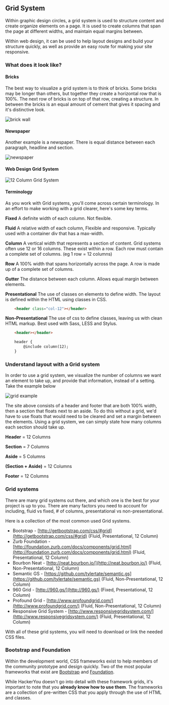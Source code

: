 ## Grid System

Within graphic design circles, a grid system is used to structure content and create organize elements on a page.  It is used to create columns that span the page at different widths, and maintain equal margins between.

Within web design, it can be used to help layout designs and build your structure quickly, as well as provide an easy route for making your site responsive.

### What does it look like?

#### Bricks
The best way to visualize a grid system is to think of bricks. Some bricks may be longer than others, but together they create a horizontal row that is 100%. The next row of bricks is on top of that row, creating a structure. In between the bricks is an equal amount of cement that gives it spacing and it's distinctive look.

![brick wall](http://i.imgur.com/qnoiBnUl.jpg)

#### Newspaper
Another example is a newspaper. There is equal distance between each paragraph, headline and section.

![newspaper](http://i.imgur.com/nWvJRrD.jpg)

#### Web Design Grid System

![12 Column Grid System](http://i.imgur.com/f2IfouCl.png)

#### Terminology

As you work with Grid systems, you'll come across certain terminology. In an effort to make working with a grid clearer, here's some key terms.

**Fixed**
A definite width of each column. Not flexible.

**Fluid**
A relative width of each column, Flexible and responsive. Typically used with a container div that has a max-width.

**Column**
A vertical width that represents a section of content. Grid systems often use 12 or 16 columns. These exist within a row. Each row must contain a complete set of columns. (eg 1 row = 12 columns)

**Row**
A 100% width that spans horizontally across the page. A row is made up of a complete set of columns.

**Gutter**
The distance between each column. Allows equal margin between elements.

**Presentational**
The use of classes on elements to define width. The layout is defined within the HTML using classes in CSS.
```html
	<header class="col-12"></header>
```
**Non-Presentational**
The use of css to define classes, leaving us with clean HTML markup. Best used with Sass, LESS and Stylus.
```html
	<header></header>

	header {
		@include column(12);
	}
```
### Understand layout with a Grid system

In order to use a grid system, we visualize the number of columns we want an element to take up, and provide that information, instead of a setting. Take the example below

![grid example](http://i.imgur.com/ZUPVIk7l.png)

The site above consists of a header and footer that are both 100% width, then a section that floats next to an aside. To do this without a grid, we'd have to use floats that would need to be cleared and set a margin between the elements. Using a grid system, we can simply state how many columns each section should take up.

**Header** = 12 Columns

**Section** = 7 Columns

**Aside** = 5 Columns

**(Section + Aside)** = 12 Columns

**Footer** = 12 Columns

### Grid systems

There are many grid systems out there, and which one is the best for your project is up to you. There are many factors you need to account for including, fluid vs fixed, # of columns, presentational vs non-presentational.

Here is a collection of the most common used Grid systems.

* Bootstrap - [http://getbootstrap.com/css/#grid](http://getbootstrap.com/css/#grid) (Fluid, Presentational, 12 Column)
* Zurb Foundation - [http://foundation.zurb.com/docs/components/grid.html](http://foundation.zurb.com/docs/components/grid.html) (Fluid, Presentational, 12 Column)
* Bourbon Neat - [http://neat.bourbon.io/](http://neat.bourbon.io/) (Fluid, Non-Presentational, 12 Column)
* Semantic GS - [https://github.com/tylertate/semantic.gs](https://github.com/tylertate/semantic.gs) (Fluid, Non-Presentational, 12 Column)
* 960 Grid - [http://960.gs/](http://960.gs/) (Fixed, Presentational, 12 Column)
* Profound Grid - [http://www.profoundgrid.com/](http://www.profoundgrid.com/) (Fluid, Non-Presentational, 12 Column)
* Responsive Grid System - [http://www.responsivegridsystem.com/](http://www.responsivegridsystem.com/) (Fluid, Presentational, 12 Column)

With all of these grid systems, you will need to download or link the needed CSS files. 

### Bootstrap and Foundation

Within the development world, CSS frameworks exist to help members of the community prototype and design quickly. Two of the most popular frameworks that exist are [Bootstrap](http://getbootstrap.com/) and [Foundation](http://foundation.zurb.com/).

While HackerYou doesn't go into detail with these framework grids, it's important to note that you **already know how to use them**. The frameworks are a collection of pre-written CSS that you apply through the use of HTML and classes. 